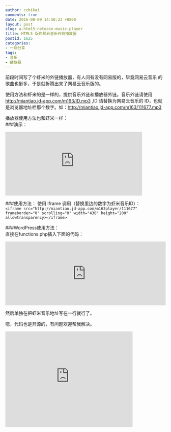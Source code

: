 ```yaml
---
author: ccbikai
comments: true
date: 2016-08-09 14:50:23 +0800
layout: post
slug: a-html5-netease-music-player
title: HTML5 版网易云音乐外链播放器
postid: 1625
categories:
- 一块分享
tags:
- 音乐
- 播放器
---
```

前段时间写了个虾米的外链播放器，有人问有没有网易版的，毕竟网易云音乐 的歌曲也挺多，于是就折腾出来了网易云音乐版的。

<!-- more -->
使用方法和虾米的是一样的，提供音乐外链和播放器外链。音乐外链请使用 http://miantiao.jd-app.com/m163/ID.mp3 ,ID 请替换为网易云音乐的 ID，也就是浏览器地址栏那个数字。如：http://miantiao.jd-app.com/m163/111677.mp3

播放器使用方法也和虾米一样：  
###演示：  
<iframe src="http://miantiao.jd-app.com/m163player/111677" frameborder="0" scrolling="0" width="430" height="200" allowtransparency></iframe>

###使用方法：
使用 iframe 调用（替换里边的数字为虾米音乐ID）：  
`<iframe src="http://miantiao.jd-app.com/m163player/111677" frameborder="0" scrolling="0" width="430" height="200" allowtransparency></iframe>`

###WordPress使用方法：  
直接在functions.php插入下面的代码：  
<iframe width="100%" height="200" src="http://tool.miantiao.me/gist/ccbikai/6b85829db7749cc196ab.pibb" frameborder=0 ></iframe>

然后单独在把虾米音乐地址写在一行就行了。

嗯，代码也是开源的，有问题欢迎帮我解决。  
<iframe src="http://lab.lepture.com/github-cards/cards/medium.html?user=ccbikai&repo=musicplayer" frameborder="0" scrolling="0" width="400" height="300" allowtransparency></iframe>
